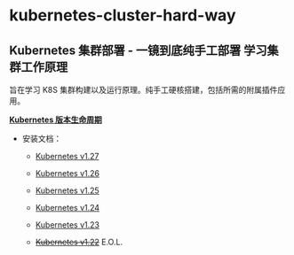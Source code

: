 # kubernetes-cluster-hard-way

## Kubernetes 集群部署 - 一镜到底纯手工部署 学习集群工作原理

旨在学习 K8S 集群构建以及运行原理。纯手工硬核搭建，包括所需的附属插件应用。

[**Kubernetes 版本生命周期**](https://endoflife.date/kubernetes)

* 安装文档：
  * [Kubernetes v1.27](https://github.com/leonanu/kubernetes-cluster-hard-way/blob/main/v1.27.md)

  * [Kubernetes v1.26](https://github.com/leonanu/kubernetes-cluster-hard-way/blob/main/v1.26.md)

  * [Kubernetes v1.25](https://github.com/leonanu/kubernetes-cluster-hard-way/blob/main/v1.25.md)

  * [Kubernetes v1.24](https://github.com/leonanu/kubernetes-cluster-hard-way/blob/main/v1.24.md)

  * [Kubernetes v1.23](https://github.com/leonanu/kubernetes-cluster-hard-way/blob/main/v1.23.md)

  * ~~[Kubernetes v1.22](https://github.com/leonanu/kubernetes-cluster-hard-way/blob/main/v1.22.md)~~ E.O.L.
